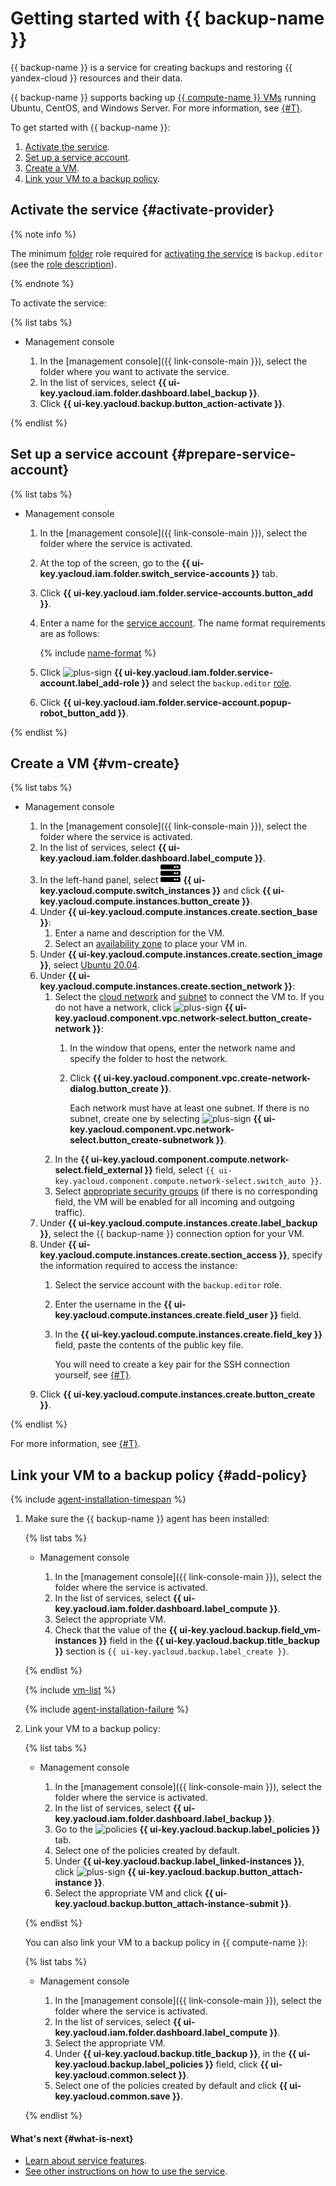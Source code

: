 # Getting started with {{ backup-name }}

{{ backup-name }} is a service for creating backups and restoring {{ yandex-cloud }} resources and their data.

{{ backup-name }} supports backing up [{{ compute-name }} VMs](../compute/concepts/vm.md) running Ubuntu, CentOS, and Windows Server. For more information, see [{#T}](concepts/vm-connection.md#os).

To get started with {{ backup-name }}:
1. [Activate the service](#activate-provider).
1. [Set up a service account](#prepare-service-account).
1. [Create a VM](#vm-create).
1. [Link your VM to a backup policy](#add-policy).

## Activate the service {#activate-provider}

{% note info %}

The minimum [folder](../resource-manager/concepts/resources-hierarchy.md#folder) role required for [activating the service](concepts/index.md#providers) is `backup.editor` (see the [role description](security/index.md#backup-editor)).

{% endnote %}

To activate the service:

{% list tabs %}

- Management console

   1. In the [management console]({{ link-console-main }}), select the folder where you want to activate the service.
   1. In the list of services, select **{{ ui-key.yacloud.iam.folder.dashboard.label_backup }}**.
   1. Click **{{ ui-key.yacloud.backup.button_action-activate }}**.

{% endlist %}

## Set up a service account {#prepare-service-account}

{% list tabs %}

- Management console

   1. In the [management console]({{ link-console-main }}), select the folder where the service is activated.
   1. At the top of the screen, go to the **{{ ui-key.yacloud.iam.folder.switch_service-accounts }}** tab.
   1. Click **{{ ui-key.yacloud.iam.folder.service-accounts.button_add }}**.
   1. Enter a name for the [service account](../iam/concepts/users/service-accounts.md). The name format requirements are as follows:

      {% include [name-format](../_includes/name-format.md) %}

   1. Click ![plus-sign](../_assets/plus-sign.svg) **{{ ui-key.yacloud.iam.folder.service-account.label_add-role }}** and select the `backup.editor` [role](security/index.md#backup-editor).
   1. Click **{{ ui-key.yacloud.iam.folder.service-account.popup-robot_button_add }}**.

{% endlist %}

## Create a VM {#vm-create}

{% list tabs %}

- Management console

   1. In the [management console]({{ link-console-main }}), select the folder where the service is activated.
   1. In the list of services, select **{{ ui-key.yacloud.iam.folder.dashboard.label_compute }}**.
   1. In the left-hand panel, select ![image](../_assets/compute/vm-pic.svg) **{{ ui-key.yacloud.compute.switch_instances }}** and click **{{ ui-key.yacloud.compute.instances.button_create }}**.
   1. Under **{{ ui-key.yacloud.compute.instances.create.section_base }}**:
      1. Enter a name and description for the VM.
      1. Select an [availability zone](../overview/concepts/geo-scope.md) to place your VM in.
   1. Under **{{ ui-key.yacloud.compute.instances.create.section_image }}**, select [Ubuntu 20.04](/marketplace/products/yc/ubuntu-20-04-lts).
   1. Under **{{ ui-key.yacloud.compute.instances.create.section_network }}**:
      1. Select the [cloud network](../vpc/concepts/network.md#network) and [subnet](../vpc/concepts/network.md#subnet) to connect the VM to. If you do not have a network, click ![plus-sign](../_assets/plus-sign.svg) **{{ ui-key.yacloud.component.vpc.network-select.button_create-network }}**:
         1. In the window that opens, enter the network name and specify the folder to host the network.
         1. Click **{{ ui-key.yacloud.component.vpc.create-network-dialog.button_create }}**.

            Each network must have at least one subnet. If there is no subnet, create one by selecting ![plus-sign](../_assets/plus-sign.svg) **{{ ui-key.yacloud.component.vpc.network-select.button_create-subnetwork }}**.
      1. In the **{{ ui-key.yacloud.component.compute.network-select.field_external }}** field, select `{{ ui-key.yacloud.component.compute.network-select.switch_auto }}`.
      1. Select [appropriate security groups](concepts/vm-connection.md#security-groups) (if there is no corresponding field, the VM will be enabled for all incoming and outgoing traffic).
   1. Under **{{ ui-key.yacloud.compute.instances.create.label_backup }}**, select the {{ backup-name }} connection option for your VM.
   1. Under **{{ ui-key.yacloud.compute.instances.create.section_access }}**, specify the information required to access the instance:
      1. Select the service account with the `backup.editor` role.
        1. Enter the username in the **{{ ui-key.yacloud.compute.instances.create.field_user }}** field.
      1. In the **{{ ui-key.yacloud.compute.instances.create.field_key }}** field, paste the contents of the public key file.

         You will need to create a key pair for the SSH connection yourself, see [{#T}](../compute/operations/vm-connect/ssh.md#creating-ssh-keys).
   1. Click **{{ ui-key.yacloud.compute.instances.create.button_create }}**.

{% endlist %}

For more information, see [{#T}](../compute/operations/index.md#vm-create).

## Link your VM to a backup policy {#add-policy}

{% include [agent-installation-timespan](../_includes/backup/agent-installation-timespan.md) %}

1. Make sure the {{ backup-name }} agent has been installed:

    {% list tabs %}

    - Management console

      1. In the [management console]({{ link-console-main }}), select the folder where the service is activated.
      1. In the list of services, select **{{ ui-key.yacloud.iam.folder.dashboard.label_compute }}**.
      1. Select the appropriate VM.
      1. Check that the value of the **{{ ui-key.yacloud.backup.field_vm-instances }}** field in the **{{ ui-key.yacloud.backup.title_backup }}** section is `{{ ui-key.yacloud.backup.label_create }}`.

   {% endlist %}

   {% include [vm-list](../_includes/backup/vm-list.md) %}

   {% include [agent-installation-failure](../_includes/backup/agent-installation-failure.md) %}

1. Link your VM to a backup policy:

   {% list tabs %}

   - Management console

      1. In the [management console]({{ link-console-main }}), select the folder where the service is activated.
      1. In the list of services, select **{{ ui-key.yacloud.iam.folder.dashboard.label_backup }}**.
      1. Go to the ![policies](../_assets/backup/policies.svg) **{{ ui-key.yacloud.backup.label_policies }}** tab.
      1. Select one of the policies created by default.
      1. Under **{{ ui-key.yacloud.backup.label_linked-instances }}**, click ![plus-sign](../_assets/plus-sign.svg) **{{ ui-key.yacloud.backup.button_attach-instance }}**.
      1. Select the appropriate VM and click **{{ ui-key.yacloud.backup.button_attach-instance-submit }}**.

   {% endlist %}

   You can also link your VM to a backup policy in {{ compute-name }}:

   {% list tabs %}

   - Management console

      1. In the [management console]({{ link-console-main }}), select the folder where the service is activated.
      1. In the list of services, select **{{ ui-key.yacloud.iam.folder.dashboard.label_compute }}**.
      1. Select the appropriate VM.
      1. Under **{{ ui-key.yacloud.backup.title_backup }}**, in the **{{ ui-key.yacloud.backup.label_policies }}** field, click **{{ ui-key.yacloud.common.select }}**.
      1. Select one of the policies created by default and click **{{ ui-key.yacloud.common.save }}**.

   {% endlist %}

#### What's next {#what-is-next}

* [Learn about service features](concepts/index.md).
* [See other instructions on how to use the service](operations/index.md).